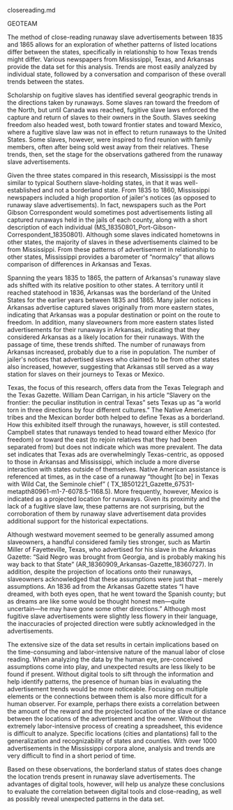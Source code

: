 closereading.md

GEOTEAM

The method of close-reading runaway slave advertisements between 1835 and 1865 allows for an exploration of whether patterns of listed locations differ between the states, specifically in relationship to how Texas trends might differ. Various newspapers from Mississippi, Texas, and Arkansas provide the data set for this analysis.  Trends are most easily analyzed by individual state, followed by a conversation and comparison of these overall trends between the states.

Scholarship on fugitive slaves has identified several geographic trends in the directions taken by runaways. Some slaves ran toward the freedom of the North, but until Canada was reached, fugitive slave laws enforced the capture and return of slaves to their owners in the South. Slaves seeking freedom also headed west, both toward frontier states and toward Mexico, where a fugitive slave law was not in effect to return runaways to the United States. Some slaves, however, were inspired to find reunion with family members, often after being sold west away from their relatives. These trends, then, set the stage for the observations gathered from the runaway slave advertisements.

Given the three states compared in this research, Mississippi is the most similar to typical Southern slave-holding states, in that it was well-established and not a borderland state. From 1835 to 1860, Mississippi newspapers included a high proportion of jailer's notices (as opposed to runaway slave advertisements). In fact, newspapers such as the Port Gibson Correspondent would sometimes post advertisements listing all captured runaways held in the jails of each county, along with a short description of each individual (MS_18350801_Port-Gibson-Correspondent_18350801). Although some slaves indicated hometowns in other states, the majority of slaves in these advertisements claimed to be from Mississippi. From these patterns of advertisement in relationship to other states,  Mississippi provides a barometer of “normalcy” that allows comparison of differences in Arkansas and Texas.

Spanning the years 1835 to 1865, the pattern of Arkansas's runaway slave ads shifted with its relative position to other states. A territory until it reached statehood in 1836, Arkansas was the borderland of the United States for the earlier years between 1835 and 1865. Many jailer notices in Arkansas advertise captured slaves originally from more eastern states, indicating that Arkansas was a popular destination or point on the route to freedom. In addition, many slaveowners from more eastern states listed advertisements for their runaways in Arkansas, indicating that they considered Arkansas as a likely location for their runaways.  With the passage of time, these trends shifted. The number of runaways from Arkansas increased, probably due to a rise in population.  The number of jailer's notices that advertised slaves who claimed to be from other states also increased, however, suggesting that Arkansas still served as a way station for slaves on their journeys to Texas or Mexico.

Texas, the focus of this research, offers data from the Texas Telegraph and the Texas Gazette. William Dean Carrigan, in his article “Slavery on the frontier: the peculiar institution in central Texas” sets Texas up as “a world torn in three directions by four different cultures.” The Native American tribes and the Mexican border both helped to define Texas as a borderland. How this exhibited itself through the runaways, however, is still contested. Campbell states that runaways tended to head toward either Mexico (for freedom) or toward the east (to rejoin relatives that they had been separated from) but does not indicate which was more prevalent. The data set indicates that Texas ads are overwhelmingly Texas-centric, as opposed to those in Arkansas and Mississippi, which include a more diverse interaction with states outside of themselves. Native American assistance is referenced at times,  as in the case of a runaway “thought [to be] in Texas with Wild Cat, the Seminole chief” ( TX_18501221_Gazette_67531-metapth80961-m1-7-6078.5-1168.5).  More frequently, however, Mexico is indicated as a projected location for runaways. Given its proximity and the lack of a fugitive slave law, these patterns are not surprising, but the corroboration of them by runaway slave advertisement data provides additional support for the historical expectations.

Although westward movement seemed to be generally assumed among slaveowners, a handful considered family ties stronger, such as  Martin Miller of Fayetteville, Texas, who advertised for his slave in the Arkansas Gazette: “Said Negro was brought from Georgia, and is probably making his way back to that State” (AR_18360909_Arkansas-Gazette_18360727). In addition, despite the projection of  locations onto their runaways, slaveowners acknowledged that these assumptions were just that – merely assumptions. An 1836 ad from the Arkansas Gazette states “I have dreamed, with both eyes open, that he went toward the Spanish county; but as dreams are like some would be thought honest men―quite uncertain―he may have gone some other directions.” Although most fugitive slave advertisements were slightly less flowery in their language, the inaccuracies of projected direction were subtly acknowledged in the advertisements.

The extensive size of the data set results in certain implications based on the time-consuming and labor-intensive nature of the manual labor of close reading. When analyzing the data by the human eye, pre-conceived assumptions come into play, and unexpected results are less likely to be found if present. Without digital tools to sift through the information and help identify patterns, the presence of human bias in evaluating the advertisement trends would be more noticeable.  Focusing on multiple elements or the connections between them is also more difficult for a human observer. For example, perhaps there exists a correlation between the amount of the reward and the projected location of the slave or distance between the locations of the advertisement and the owner. Without the extremely labor-intensive process of creating a spreadsheet, this evidence is difficult to analyze. Specific locations (cities and plantations) fall to the generalization and recognizability of states and counties. With over 1000 advertisements in the Mississippi corpora alone, analysis and trends are very difficult to find in a short period of time.

Based on these observations, the borderland status of states does change the location trends present in runaway slave advertisements. The advantages of digital tools, however, will help us analyze these conclusions to evaluate the correlation between digital tools and close-reading, as well as possibly reveal unexpected patterns in the data set.
